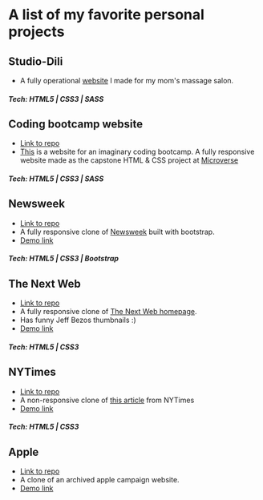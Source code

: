 # A list of my favorite personal projects


## Studio-Dili
- A fully operational [website](https://studio-dili.com) I made for my mom's massage salon.
##### Tech: HTML5 | CSS3 | SASS



## Coding bootcamp website
- [Link to repo](https://github.com/dili021/Web-Dev-School)
- [This](https://gifted-morse-5d1101.netlify.app/index.html) is a website for an imaginary coding bootcamp. A fully responsive website made as the capstone HTML & CSS project at [Microverse](https://microverse.org)
##### Tech: HTML5 | CSS3 | SASS



## Newsweek
- [Link to repo](https://github.com/dili021/Bootstrap)
- A fully responsive clone of [Newsweek](https://www.newsweek.com/) built with bootstrap.
- [Demo link](https://nostalgic-galileo-51ff53.netlify.app/)
##### Tech: HTML5 | CSS3 | Bootstrap



## The Next Web 
- [Link to repo](https://github.com/dili021/responsive-design)
- A fully responsive clone of [The Next Web homepage](https://thenextweb.com/).
- Has funny Jeff Bezos thumbnails :)
- [Demo link](https://boring-euclid-37ebf1.netlify.app/)
##### Tech: HTML5 | CSS3



## NYTimes 
- [Link to repo](https://github.com/dili021/NYC-Times-Article)
- A non-responsive clone of [this article](https://www.nytimes.com/2014/03/18/science/space/detection-of-waves-in-space-buttresses-landmark-theory-of-big-bang.html?_r=0) from NYTimes
- [Demo link](https://rawcdn.githack.com/dili021/NYC-Times-Article/12516d56368d62703137f8de7e841b8559f0320b/index.html)
##### Tech: HTML5 | CSS3



## Apple
- [Link to repo](https://github.com/dili021/Apple-clone)
- A clone of an archived apple campaign website.
- [Demo link](https://rawcdn.githack.com/dili021/Apple-clone/0547ad5f2d6ab3495494b2d9c694c80a7d477fee/index.html#)

